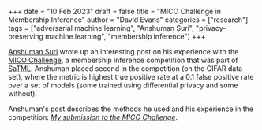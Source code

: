 +++
date = "10 Feb 2023"
draft = false
title = "MICO Challenge in Membership Inference"
author = "David Evans"
categories = ["research"]
tags = ["adversarial machine learning", "Anshuman Suri", "privacy-preserving machine learning", "membership inference"]
+++

[Anshuman Suri](https://www.anshumansuri.com) wrote up an interesting
post on his experience with the [MICO
Challenge](https://github.com/microsoft/MICO), a membership inference
competition that was part of [SaTML](https://satml.org/). Anshuman
placed second in the competition (on the CIFAR data set), where the
metric is highest true positive rate at a 0.1 false positive rate over
a set of models (some trained using differential privacy and some
without).

Anshuman's post describes the methods he used and his experience in
the competition: [_My submission to the MICO
Challenge_](https://www.anshumansuri.com/post/mico/).


